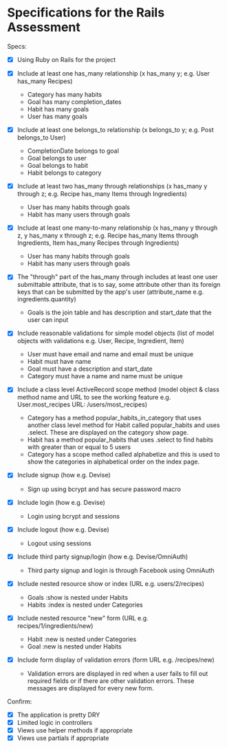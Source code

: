 # Specifications for the Rails Assessment

Specs:
- [x] Using Ruby on Rails for the project

- [x] Include at least one has_many relationship (x has_many y; e.g. User has_many Recipes)
  - Category has many habits
  - Goal has many completion_dates
  - Habit has many goals
  - User has many goals

- [x] Include at least one belongs_to relationship (x belongs_to y; e.g. Post belongs_to User)
  - CompletionDate belongs to goal
  - Goal belongs to user
  - Goal belongs to habit
  - Habit belongs to category

- [x] Include at least two has_many through relationships (x has_many y through z; e.g. Recipe has_many Items through Ingredients)
  - User has many habits through goals
  - Habit has many users through goals

- [x] Include at least one many-to-many relationship (x has_many y through z, y has_many x through z; e.g. Recipe has_many Items through Ingredients, Item has_many Recipes through Ingredients)
  - User has many habits through goals
  - Habit has many users through goals

- [x] The "through" part of the has_many through includes at least one user submittable attribute, that is to say, some attribute other than its foreign keys that can be submitted by the app's user (attribute_name e.g. ingredients.quantity)
  - Goals is the join table and has description and start_date that the user can input

- [x] Include reasonable validations for simple model objects (list of model objects with validations e.g. User, Recipe, Ingredient, Item)
  - User must have email and name and email must be unique
  - Habit must have name
  - Goal must have a description and start_date
  - Category must have a name and name must be unique

- [x] Include a class level ActiveRecord scope method (model object & class method name and URL to see the working feature e.g. User.most_recipes URL: /users/most_recipes)
  - Category has a method popular_habits_in_category that uses another class level method for Habit called popular_habits and uses .select. These are displayed on the category show page.
  - Habit has a method popular_habits that uses .select to find habits with greater than or equal to 5 users
  - Category has a scope method called alphabetize and this is used to show the categories in alphabetical order on the index page.

- [x] Include signup (how e.g. Devise)
  - Sign up using bcrypt and has secure password macro

- [x] Include login (how e.g. Devise)
  - Login using bcrypt and sessions

- [x] Include logout (how e.g. Devise)
  - Logout using sessions

- [x] Include third party signup/login (how e.g. Devise/OmniAuth)
  - Third party signup and login is through Facebook using OmniAuth

- [x] Include nested resource show or index (URL e.g. users/2/recipes)
  - Goals :show is nested under Habits
  - Habits :index is nested under Categories

- [x] Include nested resource "new" form (URL e.g. recipes/1/ingredients/new)
  - Habit :new is nested under Categories
  - Goal :new is nested under Habits

- [x] Include form display of validation errors (form URL e.g. /recipes/new)
  - Validation errors are displayed in red when a user fails to fill out required fields or if there are other validation errors. These messages are displayed for every new form.

Confirm:
- [x] The application is pretty DRY
- [x] Limited logic in controllers
- [x] Views use helper methods if appropriate
- [x] Views use partials if appropriate
